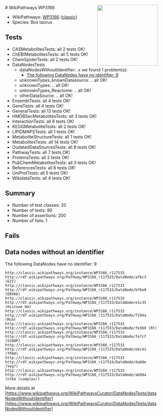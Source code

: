 <img style="float: right; width: 200px" src="https://upload.wikimedia.org/wikipedia/commons/thumb/8/83/Wplogo_with_text_500.png/640px-Wplogo_with_text_500.png" />
# WikiPathways WP3166

* WikiPathways: [WP3166](https://wikipathways.org/pathways/WP3166) ([classic](https://classic.wikipathways.org/instance/WP3166))
* Species: Bos taurus
## Tests
* CASMetabolitesTests: all 2 tests OK!
* ChEBIMetabolitesTests: all 5 tests OK!
* ChemSpiderTests: all 2 tests OK!
* DataNodesTests
    * dataNodesWithoutIdentifier: .x we found 1 problem(s):
        * [The following DataNodes have no identifier: 9](#d2d32fa8)
    * unknownTypes_knownDatasource: .. all OK!
    * unknownTypes: .. all OK!
    * unknownTypes_Reactome: .. all OK!
    * otherDataSource: .. all OK!
* EnsemblTests: all 4 tests OK!
* GeneTests: all 4 tests OK!
* GeneralTests: all 13 tests OK!
* HMDBSecMetabolitesTests: all 3 tests OK!
* InteractionTests: all 8 tests OK!
* KEGGMetaboliteTests: all 2 tests OK!
* LIPIDMAPSTests: all 1 tests OK!
* MetaboliteStructureTests: all 1 tests OK!
* MetabolitesTests: all 14 tests OK!
* OudatedDataSourcesTests: all 8 tests OK!
* PathwayTests: all 7 tests OK!
* ProteinsTests: all 2 tests OK!
* PubChemMetabolitesTests: all 3 tests OK!
* ReferencesTests: all 6 tests OK!
* UniProtTests: all 5 tests OK!
* WikidataTests: all 4 tests OK!


## Summary

* Number of test classes: 20
* Number of tests: 99
* Number of assertions: 200
* Number of fails: 1

## Fails

<a name="d2d32fa8" />

## Data nodes without an identifier

The following DataNodes have no identifier: 9
```
http://classic.wikipathways.org/instance/WP3166_r117533 http://rdf.wikipathways.org/Pathway/WP3166_r117533/DataNode/a76c3 (E2I)
http://classic.wikipathways.org/instance/WP3166_r117533 http://rdf.wikipathways.org/Pathway/WP3166_r117533/DataNode/bf6e0 (ERVK6)
http://classic.wikipathways.org/instance/WP3166_r117533 http://rdf.wikipathways.org/Pathway/WP3166_r117533/DataNode/e1c35 (Histone H4)
http://classic.wikipathways.org/instance/WP3166_r117533 http://rdf.wikipathways.org/Pathway/WP3166_r117533/DataNode/f194a (Mcm)
http://classic.wikipathways.org/instance/WP3166_r117533 http://rdf.wikipathways.org/Pathway/WP3166_r117533/DataNode/fe369 (Rt)
http://classic.wikipathways.org/instance/WP3166_r117533 http://rdf.wikipathways.org/Pathway/WP3166_r117533/DataNode/fe7cf (S100P)
http://classic.wikipathways.org/instance/WP3166_r117533 http://rdf.wikipathways.org/Pathway/WP3166_r117533/DataNode/ebc41 (TP60)
http://classic.wikipathways.org/instance/WP3166_r117533 http://rdf.wikipathways.org/Pathway/WP3166_r117533/DataNode/da8de (Veg?)
http://classic.wikipathways.org/instance/WP3166_r117533 http://rdf.wikipathways.org/Pathway/WP3166_r117533/DataNode/ab9da (nfkb (complex))
```

More details at [https://www.wikipathways.org/WikiPathwaysCurator/DataNodesTests/dataNodesWithoutIdentifier](https://www.wikipathways.org/WikiPathwaysCurator/DataNodesTests/dataNodesWithoutIdentifier)

